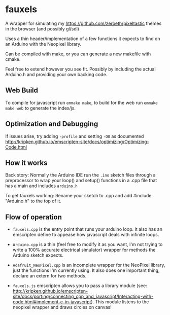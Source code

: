 fauxels
=======

A wrapper for simulating my https://github.com/zeroeth/pixeltastic themes in the browser (and possibly gl/sdl)

Uses a thin header/implementation of a few functions it expects to find on an Arduino with the Neopixel library.

Can be compiled with make, or you can generate a new makefile with cmake.

Feel free to extend however you see fit. Possibly by including the actual Arduino.h and providing your own backing code.

Web Build
---------

To compile for javascript run `emmake make`, to build for the web run `emmake make web` to generate the index/js.

Optimization and Debugging
--------------------------

If issues arise, try adding `-profile` and setting `-O0` as documented http://kripken.github.io/emscripten-site/docs/optimizing/Optimizing-Code.html

How it works
------------

Back story: Normally the Arduino IDE run the `.ino` sketch files through a preprocessor to wrap your loop() and setup() functions in a .cpp file that has a main and includes `arduino.h`

To get fauxels working: Rename your sketch to .cpp and add #include "Arduino.h" to the top of it.

Flow of operation
-----------------

* `fauxels.cpp` is the entry point that runs your arduino loop. It also has an emscripten define to appease how javascript deals with infinite loops.

* `Arduino.cpp` is a thin (feel free to modify it as you want, I'm not trying to write a 100% accurate electrical simulator) wrapper for methods the Arduino sketch expects.

* `Adafruit_NeoPixel.cpp` is an incomplete wrapper for the NeoPixel library, just the functions I'm currently using. It also does one important thing, declare an extern for two methods.

* `fauxels.js` emscripten allows you to pass a library module (see: http://kripken.github.io/emscripten-site/docs/porting/connecting_cpp_and_javascript/Interacting-with-code.html#implement-c-in-javascript). This module listens to the neopixel wrapper and draws circles on canvas!
